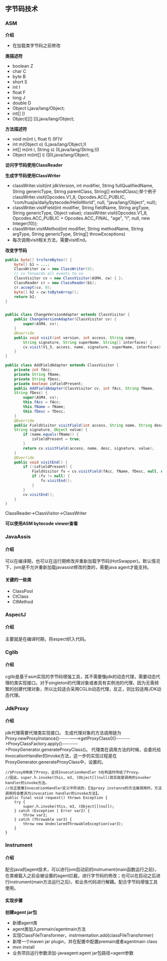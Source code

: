 ## 字节码技术
### ASM
**介绍**
- 在加载类字节码之前修改

**类描述符**
- boolean Z
- char C
- byte B
- short S
- int I
- float F
- long J
- double D
- Object Ljava/lang/Object;
- int[] [I
- Object[][] [[Ljava/lang/Object;

**方法描述符**
- void m(int i, float f) (IF)V
- int m(Object o) (Ljava/lang/Object;)I
- int[] m(int i, String s) (ILjava/lang/String;)[I
- Object m(int[] i) ([I)Ljava/lang/Object;

**访问字节码使用ClassReader**

**生成字节码使用ClassWriter**
- classWriter.visit(int jdkVersion, int modifier, String fullQualifiedName, String genericType, String parentClass, String[] extendClass);举个例子
classWriter.visit(Opcodes.V1_8,
                Opcodes.ACC_PUBLIC,
                "com/huajia/daily/bytecode/HelloWorld",
                null, "java/lang/Object",
                null);
- classWriter.visitField(int modifier, String fieldName, String argType, String genericType, Object value);
classWriter.visit(Opcodes.V1_8,
                Opcodes.ACC_PUBLIC + Opcodes.ACC_FINAL,
                "age",
                "I", null,
                new Integer(10));
- classWriter.visitMethod(int modifier, String methodName, String argType, String genericType, String[] throwExceptions)
- 每次调用visit相关方法，需要visitEnd。

**改变字节码**
```java
public byte[] trsformBytes() {
    byte[] b1 = ...;
    ClassWriter cw = new ClassWriter(0);
    // cv forwards all events to cw
    ClassVisitor cv = new ClassVisitor(ASM4, cw) { };
    ClassReader cr = new ClassReader(b1);
    cr.accept(cv, 0);
    byte[] b2 = cw.toByteArray();
    return b2;
}


public class ChangeVersionAdapter extends ClassVisitor {
    public ChangeVersionAdapter(ClassVisitor cv) {
        super(ASM4, cv);
    }
    @Override
    public void visit(int version, int access, String name,
        String signature, String superName, String[] interfaces) {
        cv.visit(V1_5, access, name, signature, superName, interfaces);
    } 
}

public class AddFieldAdapter extends ClassVisitor {
    private int fAcc;
    private String fName;
    private String fDesc;
    private boolean isFieldPresent;
    public AddFieldAdapter(ClassVisitor cv, int fAcc, String fName,
    String fDesc) {
        super(ASM4, cv);
        this.fAcc = fAcc;
        this.fName = fName;
        this.fDesc = fDesc;
    }
    @Override
    public FieldVisitor visitField(int access, String name, String desc,
    String signature, Object value) {
        if (name.equals(fName)) {
            isFieldPresent = true;
        }
        return cv.visitField(access, name, desc, signature, value);
    }
    @Override
    public void visitEnd() {
        if (!isFieldPresent) {
            FieldVisitor fv = cv.visitField(fAcc, fName, fDesc, null, null);
            if (fv != null) {
                fv.visitEnd();
            } 
        }
        cv.visitEnd();
    } 
}
```
ClassReader->ClassVisitor->ClassWriter

**可以使用ASM bytecode viewer查看**
### JavaAssis
#### 介绍
可以在编译期，也可以在运行期修改并重新加载字节码(HotSwapper)。默认情况下，jvm是不允许重新加载javassist修改的类的，需要java agent才能支持。
#### 关键的一些类
- ClassPool
- CtClass
- CtMethod

### AspectJ
#### 介绍
主要就是在编译时期，将aspect织入代码。


### Cglib
#### 介绍
cglib是基于asm实现的字节码增强工具，其不需要像jdk的动态代理，需要动态代理的类实现接口。对于singleton的代理对象或者具有实例池的代理，因为无需频繁的创建代理对象，所以比较适合采用CGLib动态代理，反正，则比较适用JDK动态代理。

### JdkProxy
#### 介绍
jdk代理需要代理类实现接口。
生成代理对象的方法调用链为Proxy.newProxyInstance()-------->getProxyClass0()------->ProxyClassFactory.apply()-------->ProxyGenerator.generateProxyClass()。
代理类在调用方法的时候，会委托给InvocationHandler的invoke方法，这一步的实现过程是在ProxyGenerator.generateProxyClass中，设置的。

    //$Proxy0继承了Proxy，且将InvocationHandler h在构造时传给了Proxy。
    //因此，super.h.invoke(this, m3, (Object[])null)其实就是调用的invoker handler的invoke方法。
    //也正是像InvocationHandler定义中所说的，【当proxy instance的方法被调用时，方法调用将会委派为invocation handler的invoke方法】。
    public final void request() throws Exception {
        try { 
            super.h.invoke(this, m3, (Object[])null);
        } catch (Exception | Error var2) {
            throw var2;
        } catch (Throwable var3) {
            throw new UndeclaredThrowableException(var3);
        }
    }
 
### Instrument
#### 介绍
配合java的agent技术，可以进行jvm启动前的instrument(main函数运行之前)，在类被载入之前会被设置的agent拦截，进行字节码的修改；也可以在启动之后进行instrument(main方法运行之后)，和业务代码进行解藕。配合字节码增强工具使用。

#### 实现步骤
**创建agent jar包**
- 新建agent类
- agent类加入premain/agentmain方法
- 实现ClassFileTransformer，instrmentation.add(classFileTransformer)
- 新增一个maven jar plugin，并在配置中配置premain或者agentmain class
- mvn install
- 业务项目运行参数添加-javaagent:agent jar包路径=agent参数